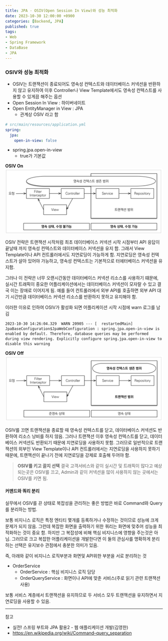 ```yaml
---
title: JPA - OSIV(Open Session In View)와 성능 최적화
date: 2023-10-30 12:00:00 +0900
categories: [Backend, JPA]
published: true
tags:
- Web
- Spring Framework
- DataBase
- JPA
---
```


### OSIV와 성능 최적화
  - OSIV는 트랜잭션이 종료되어도 영속성 컨텍스트와 데이터베이스 커넥션을 반환하지 않고 유지하여
  이후 Controller나 View Template에서도 영속성 컨텍스트를 사용할 수 있게끔 해주는 옵션
  - Open Session In View : 하이버네이트
  - Open EntityManager in View : JPA
    - 관계상 OSIV 라고 함

```yaml
# src/main/resources/application.yml
spring:
  jpa:
    open-in-view: false
```
  - spring.jpa.open-in-view
    - true가 기본값

**OSIV On**
![Alt text](/assets/posts/img/spring/spring_jpa_1/spring_jpa_14_01.png)

OSIV 전략은 트랜잭션 시작처럼 최초 데이터베이스 커넥션 시작 시점부터 API 응답이 끝날때 까지 영속성 컨텍스트와 데이터베이스 커넥션을 유지 함.
그래서 View Template이나 API 컨트롤러에서도 지연로딩이 가능하게 함.
지연로딩은 영속성 컨텍스트가 살아 있어야 가능하고, 영속성 컨텍스트는 기본적으로 터에터베이스 커넥션을 유지함.

그러나 이 전략은 너무 오랜시간동안 데이터베이스 커넥션 리소스를 사용하기 떄문에,
실시간 트래픽이 중요한 어플리케이션에서는 데이터베이스 커넥션이 모자랄 수 있고 결국 이는 장애로 이어지게 됨.
예를 들어 컨트롤러에서 외부 API를 호출하면 외부 API 대기 시간만큼 데이터베이스 커넥션 리소스를 반환하지 못하고 유지해야 함.

이러한 이유로 인하여 OSIV가 활성화 되면 어플리케이션 시작 시점에 warn 로그를 남김

```log
2023-10-30 14:26:04.329  WARN 20905 --- [  restartedMain] JpaBaseConfiguration$JpaWebConfiguration : spring.jpa.open-in-view is enabled by default. Therefore, database queries may be performed during view rendering. Explicitly configure spring.jpa.open-in-view to disable this warning
```

**OSIV Off**
![Alt text](/assets/posts/img/spring/spring_jpa_1/spring_jpa_14_02.png)

OSIV를 끄면 트랜잭션을 종료할 때 영속성 컨텍스트를 닫고, 데이터베이스 커넥션도 반환하여 리소스 낭비를 하지 않음.
그러나 트랜잭션 이후 영속성 컨텍스트를 닫고, 데이터베이스 커넥션도 반환되기 때문에 지연로딩을 사용하지 못함.
그러므로 일반적으로 트랜잭션의 외부인 View Template이나 API 컨트롤러에서는 지연로딩을 사용하지 못하기 때문에,
트랜잭션이 끝나기 전에 지연로딩을 강제로 호출해 두어야 함.

> **OSIV를 키고 끌지 선택**
> 결국 고객서비스와 같이 실시간 및 트래픽이 많다고 예상되는곳은 OSIV를 끄고,
> Admin과 같이 커넥션을 많이 사용하지 않는 곳에서는 OSIV를 키면 됨.

#### 커맨드와 쿼리 분리
실무에서 OSIV를 끈 상태로 복잡성을 관리하는 좋은 방법은 바로 Command와 Query를 분리하는 방법.

보통 비지니스 로직은 특정 엔티티 몇개를 등록하거나 수정하는 것이므로 성능에 크게 문제가 되지 않음.
그런데 복잡한 화면을 출력하기 위한 쿼리는 화면에 맞추어 성능을 최적화하는 것이 중요 함.
하지만 그 복잡성에 비해 핵심 비지니스에 영향을 주는것은 아님.
그러므로 크고 복잡한 어플리케이션을 개발한다면 이 둘의 관심사를 명확하게 분리하는 선택은 유지보수 관점에서 충분한 의미가 있음.

즉, 아래와 같이 비지니스 로직부분과 화면및 API위한 부분을 서로 분리하는 것
  - OrderService
    - OrderService : 핵심 비지니스 로직 담당
    - OrderQueryService : 화면이나 API에 맞춘 서비스(주로 읽기 관련 트랜잭션 사용)

보통 서비스 계층에서 트랜잭션을 유지하므로 두 서비스 모두 트랜잭션을 유지하면서 지연로딩을 사용할 수 있음.

---
참고 
 - 실전! 스프링 부트와 JPA 활용2 - 웹 애플리케이션 개발(김영한)
 - https://en.wikipedia.org/wiki/Command–query_separation

